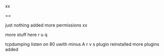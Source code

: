 xx

==

just nothing
added more  permissions
xx

more stuff here
r
u
q

tcpdumping
listen on 80
uwith minus A
r
v
s
plugin reinstalled
more plugins added
